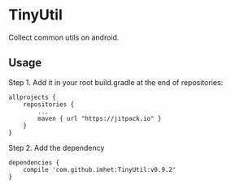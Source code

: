# TinyUtil

Collect common utils on android.


## Usage

Step 1. Add it in your root build.gradle at the end of repositories:

	allprojects {
		repositories {
			...
			maven { url "https://jitpack.io" }
		}
	}

Step 2. Add the dependency

	dependencies {
		compile 'com.github.imhet:TinyUtil:v0.9.2'
	}
